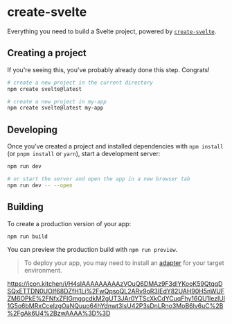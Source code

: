 # create-svelte

Everything you need to build a Svelte project, powered by [`create-svelte`](https://github.com/sveltejs/kit/tree/master/packages/create-svelte).

## Creating a project

If you're seeing this, you've probably already done this step. Congrats!

```bash
# create a new project in the current directory
npm create svelte@latest

# create a new project in my-app
npm create svelte@latest my-app
```

## Developing

Once you've created a project and installed dependencies with `npm install` (or `pnpm install` or `yarn`), start a development server:

```bash
npm run dev

# or start the server and open the app in a new browser tab
npm run dev -- --open
```

## Building

To create a production version of your app:

```bash
npm run build
```

You can preview the production build with `npm run preview`.

> To deploy your app, you may need to install an [adapter](https://kit.svelte.dev/docs/adapters) for your target environment.


https://icon.kitchen/i/H4sIAAAAAAAAAzVOuQ6DMAz9F3dlYKooK59QtqqDSQxETTDN0UOIf68DZfH1Li%2FwQpsoQL2ARv9oR3IEdY82UAH90H5nWUFZM6OPkE%2FNfxZFIGmgqcdkM2gUT3JAr0YTScXkCdYCuqFhy16QU1lezlUl1G5o6bMRxCceIzgOaNQuuo64hYdnwt3IsU42P3sDnLRno3MoB6lv6uC%2B%2FgAk6U4%2BzwAAAA%3D%3D